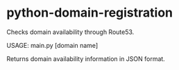 # python-domain-registration
Checks domain availability through Route53.

USAGE:
main.py [domain name]

Returns domain availability information in JSON format.
